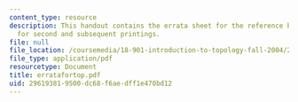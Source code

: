 ```yaml
---
content_type: resource
description: This handout contains the errata sheet for the reference book "Topology"
  for second and subsequent printings.
file: null
file_location: /coursemedia/18-901-introduction-to-topology-fall-2004/296193819500dc68f6aedff1e470bd12_erratafortop.pdf
file_type: application/pdf
resourcetype: Document
title: erratafortop.pdf
uid: 29619381-9500-dc68-f6ae-dff1e470bd12
---
```

